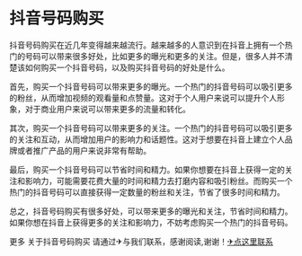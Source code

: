 # 抖音号码购买

抖音号码购买在近几年变得越来越流行。越来越多的人意识到在抖音上拥有一个热门的号码可以带来很多好处，比如更多的曝光和更多的关注。但是，很多人并不清楚该如何购买一个抖音号码，以及购买抖音号码的好处是什么。

首先，购买一个抖音号码可以带来更多的曝光。一个热门的抖音号码可以吸引更多的粉丝，从而增加视频的观看量和点赞量。这对于个人用户来说可以提升个人形象，对于商业用户来说可以带来更多的流量和转化。

其次，购买一个抖音号码可以带来更多的关注。一个热门的抖音号码可以吸引更多的关注和互动，从而增加用户的影响力和话题性。这对于想要在抖音上建立个人品牌或者推广产品的用户来说非常有帮助。

最后，购买一个抖音号码可以节省时间和精力。如果你想要在抖音上获得一定的关注和影响力，可能需要花费大量的时间和精力去打磨内容和吸引粉丝。而购买一个热门的抖音号码可以直接获得一定数量的粉丝和关注，节省了很多时间和精力。

总之，抖音号码购买有很多好处，可以带来更多的曝光和关注，节省时间和精力。如果你想在抖音上获得更多的关注和影响力，不妨考虑购买一个热门的抖音号码。

更多 关于抖音号码购买 请通过✈与我们联系，感谢阅读,谢谢！[✈点这里联系](https://d.k02.cc)